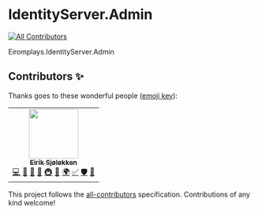 # IdentityServer.Admin
<!-- ALL-CONTRIBUTORS-BADGE:START - Do not remove or modify this section -->
[![All Contributors](https://img.shields.io/badge/all_contributors-1-orange.svg?style=flat-square)](#contributors-)
<!-- ALL-CONTRIBUTORS-BADGE:END -->
 Eiromplays.IdentityServer.Admin

## Contributors ✨

Thanks goes to these wonderful people ([emoji key](https://allcontributors.org/docs/en/emoji-key)):

<!-- ALL-CONTRIBUTORS-LIST:START - Do not remove or modify this section -->
<!-- prettier-ignore-start -->
<!-- markdownlint-disable -->
<table>
  <tr>
    <td align="center"><a href="https://eirik.frozensoftsoftware.com"><img src="https://avatars.githubusercontent.com/u/26148920?v=4?s=100" width="100px;" alt=""/><br /><sub><b>Eirik Sjøløkken</b></sub></a><br /><a href="https://github.com/Eiromplays/IdentityServer.Admin/commits?author=Eiromplays" title="Code">💻</a> <a href="https://github.com/Eiromplays/IdentityServer.Admin/commits?author=Eiromplays" title="Documentation">📖</a> <a href="#design-Eiromplays" title="Design">🎨</a> <a href="#blog-Eiromplays" title="Blogposts">📝</a> <a href="#infra-Eiromplays" title="Infrastructure (Hosting, Build-Tools, etc)">🚇</a> <a href="#maintenance-Eiromplays" title="Maintenance">🚧</a> <a href="#translation-Eiromplays" title="Translation">🌍</a> <a href="#tutorial-Eiromplays" title="Tutorials">✅</a> <a href="#security-Eiromplays" title="Security">🛡️</a> <a href="https://github.com/Eiromplays/IdentityServer.Admin/pulls?q=is%3Apr+reviewed-by%3AEiromplays" title="Reviewed Pull Requests">👀</a></td>
  </tr>
</table>

<!-- markdownlint-restore -->
<!-- prettier-ignore-end -->

<!-- ALL-CONTRIBUTORS-LIST:END -->

This project follows the [all-contributors](https://github.com/all-contributors/all-contributors) specification. Contributions of any kind welcome!